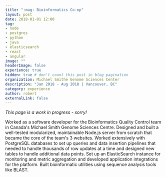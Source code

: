 ```yaml
---
title: ":mag: Bioinformatics Co-op"
layout: post
date: 2018-01-01 12:00
tag:
- node
- postgres
- python
- java
- elasticsearch
- react
- angular
image: ""
headerImage: false
experience: true
hidden: true # don't count this post in blog pagination
organization: Michael Smithe Genome Sciences Center
description: "Jan 2018 - Aug 2018 | Vancouver, BC"
category: experience
author: robert
externalLink: false
---
```


<i>This page is a work in progress - sorry!</i>

Worked as a software developer for the Bioinformatics Quality Control team in
Canada's Michael Smith Genome Sciences Centre. Designed and built a well-tested
modularized, maintainable Node.js server from scratch that became the core of
the team's 3 websites. Worked extensively with PostgreSQL databases to set up
queries and data insertion pipelines that needed to handle thousands of row updates
at a time and designed new tables to handle additional data points. Set up an
ElasticSearch instance for monitoring and metric aggregation and developed
application integrations for the platform. Built bioinformatic utilities using
sequence analysis tools like BLAST.
